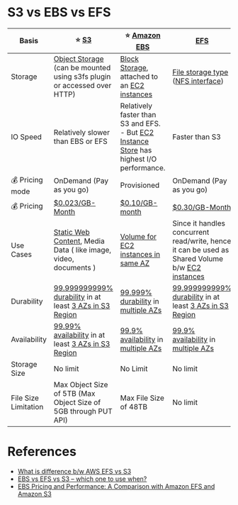 
# S3 vs EBS vs EFS 

| Basis                   | :star: [S3](3_S3ObjectStorage/Readme.md)                                                                                                                                         | :star: [Amazon EBS](1_BlockStorageTypes/AmazonEBS/Readme.md)                                                                                                     | [EFS](2_FileStorageTypes/AmazonEFS.md)                                                                                                                           |
|-------------------------|----------------------------------------------------------------------------------------------------------------------------------------------------------------------------------|------------------------------------------------------------------------------------------------------------------------------------------------------------------|------------------------------------------------------------------------------------------------------------------------------------------------------------------|
| Storage                 | [Object Storage](3_S3ObjectStorage) (can be mounted using s3fs plugin or accessed over HTTP)                                                                                     | [Block Storage](1_BlockStorageTypes), attached to an [EC2 instances](../2_Compute/AmazonEC2/Readme.md)                                                   | [File storage type](2_FileStorageTypes) ([NFS interface](Network-Protocols.md))                                                                                  |
| IO Speed                | Relatively slower than EBS or EFS                                                                                                                                                | Relatively faster than S3 and EFS. <br/>- But [EC2 Instance Store](1_BlockStorageTypes/AmazonEC2InstanceStore.md) has highest I/O performance.                   | Faster than S3                                                                                                                                                   |
| :moneybag: Pricing mode | OnDemand (Pay as you go)                                                                                                                                                         | Provisioned                                                                                                                                                      | OnDemand (Pay as you go)                                                                                                                                         |
| :moneybag: Pricing      | [$0.023/GB-Month](https://aws.amazon.com/s3/pricing/)                                                                                                                            | [$0.10/GB-month](https://aws.amazon.com/ebs/pricing/)                                                                                                            | [$0.30/GB-Month](https://aws.amazon.com/efs/pricing/)                                                                                                            |
| Use Cases               | [Static Web Content](../0_UseCaseDesigns/WebsiteSiteUsingCloudFront&S3.md), Media Data ( like image, video, documents )                                               | [Volume for EC2 instances in same AZ](../2_Compute/AmazonEC2/Readme.md)                                                                                  | Since it handles concurrent read/write, hence it can be used as Shared Volume b/w [EC2 instances](../2_Compute/AmazonEC2/Readme.md)                      |
| Durability              | [99.999999999% durability](https://github.com/Anshul619/HLD-System-Designs/blob/main/1_Databases/1_ACID-Transactions/Durability.md) in at least [3 AZs in S3 Region](../AWS-Global-Architecture-Region-AZ.md)                  | [99.999% durability](https://github.com/Anshul619/HLD-System-Designs/blob/main/1_Databases/1_ACID-Transactions/Durability.md) in [multiple AZs](../AWS-Global-Architecture-Region-AZ.md)                       | [99.999999999% durability](https://github.com/Anshul619/HLD-System-Designs/blob/main/1_Databases/1_ACID-Transactions/Durability.md) in at least [3 AZs in S3 Region](../AWS-Global-Architecture-Region-AZ.md)  |
| Availability            | [99.99% availability](https://github.com/Anshul619/HLD-System-Designs/blob/main/5_HighAvailability/Readme.md#power-of-9s) in at least [3 AZs in S3 Region](../AWS-Global-Architecture-Region-AZ.md) | [99.9% availability](https://github.com/Anshul619/HLD-System-Designs/blob/main/5_HighAvailability/Readme.md#power-of-9s) in [multiple AZs](../AWS-Global-Architecture-Region-AZ.md) | [99.9% availability](https://github.com/Anshul619/HLD-System-Designs/blob/main/5_HighAvailability/Readme.md#power-of-9s) in [multiple AZs](../AWS-Global-Architecture-Region-AZ.md) |
| Storage Size            | No limit                                                                                                                                                                         | No Limit                                                                                                                                                         | No limit                                                                                                                                                         |
| File Size Limitation    | Max Object Size of 5TB (Max Object Size of 5GB through PUT API)                                                                                                                  | Max File Size of 48TB                                                                                                                                            | No limit                                                                                                                                                         |

# References
- [What is difference b/w AWS EFS vs S3](https://stackoverflow.com/questions/29573142/what-is-difference-between-aws-efs-and-s3)
- [EBS vs EFS vs S3 – which one to use when?](https://www.justaftermidnight247.com/insights/ebs-efs-and-s3-when-to-use-awss-three-storage-solutions/)
- [EBS Pricing and Performance: A Comparison with Amazon EFS and Amazon S3](https://cloud.netapp.com/blog/ebs-efs-amazons3-best-cloud-storage-system)